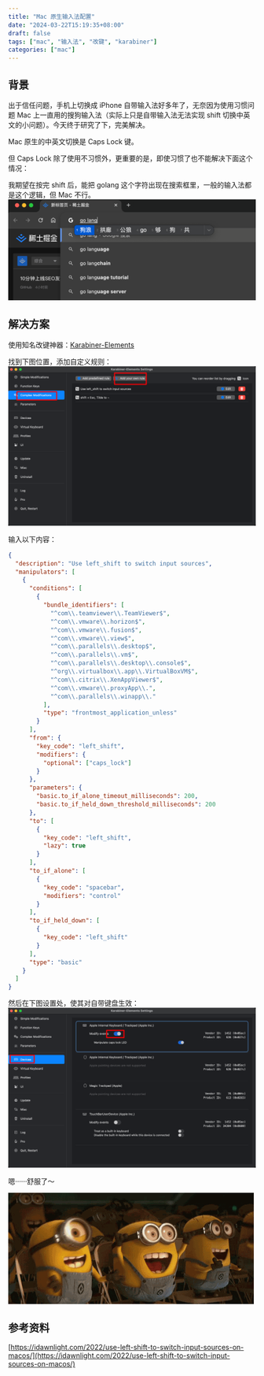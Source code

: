 ```yaml
---
title: "Mac 原生输入法配置"
date: "2024-03-22T15:19:35+08:00"
draft: false
tags: ["mac", "输入法", "改键", "karabiner"]
categories: ["mac"]
---
```


## 背景

出于信任问题，手机上切换成 iPhone 自带输入法好多年了，无奈因为使用习惯问题 Mac 上一直用的搜狗输入法（实际上只是自带输入法无法实现 shift 切换中英文的小问题）。今天终于研究了下，完美解决。

Mac 原生的中英文切换是 Caps Lock 键。

但 Caps Lock 除了使用不习惯外，更重要的是，即使习惯了也不能解决下面这个情况：

我期望在按完 shift 后，能把 golang 这个字符出现在搜索框里，一般的输入法都是这个逻辑，但 Mac 不行。
![2024-03-22-15-52-HcAOE0](https://raw.githubusercontent.com/zzkrix/blog-images/main/assets/2024-03-22-15-52-HcAOE0.png)

## 解决方案

使用知名改键神器：[Karabiner-Elements](https://karabiner-elements.pqrs.org/)

找到下图位置，添加自定义规则：
![2024-03-22-15-21-sqktgV](https://raw.githubusercontent.com/zzkrix/blog-images/main/assets/2024-03-22-15-21-sqktgV.png)

输入以下内容：

```json
{
  "description": "Use left_shift to switch input sources",
  "manipulators": [
    {
      "conditions": [
        {
          "bundle_identifiers": [
            "^com\\.teamviewer\\.TeamViewer$",
            "^com\\.vmware\\.horizon$",
            "^com\\.vmware\\.fusion$",
            "^com\\.vmware\\.view$",
            "^com\\.parallels\\.desktop$",
            "^com\\.parallels\\.vm$",
            "^com\\.parallels\\.desktop\\.console$",
            "^org\\.virtualbox\\.app\\.VirtualBoxVM$",
            "^com\\.citrix\\.XenAppViewer$",
            "^com\\.vmware\\.proxyApp\\.",
            "^com\\.parallels\\.winapp\\."
          ],
          "type": "frontmost_application_unless"
        }
      ],
      "from": {
        "key_code": "left_shift",
        "modifiers": {
          "optional": ["caps_lock"]
        }
      },
      "parameters": {
        "basic.to_if_alone_timeout_milliseconds": 200,
        "basic.to_if_held_down_threshold_milliseconds": 200
      },
      "to": [
        {
          "key_code": "left_shift",
          "lazy": true
        }
      ],
      "to_if_alone": [
        {
          "key_code": "spacebar",
          "modifiers": "control"
        }
      ],
      "to_if_held_down": [
        {
          "key_code": "left_shift"
        }
      ],
      "type": "basic"
    }
  ]
}
```

然后在下图设置处，使其对自带键盘生效：
![2024-03-22-15-22-DLzJf4](https://raw.githubusercontent.com/zzkrix/blog-images/main/assets/2024-03-22-15-22-DLzJf4.png)

嗯······舒服了～

![2024-03-22-16-35-EOfzwf](https://raw.githubusercontent.com/zzkrix/blog-images/main/assets/2024-03-22-16-35-EOfzwf.gif)

## 参考资料

[https://idawnlight.com/2022/use-left-shift-to-switch-input-sources-on-macos/](https://idawnlight.com/2022/use-left-shift-to-switch-input-sources-on-macos/)
